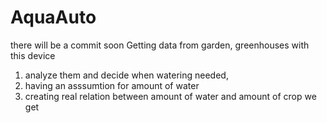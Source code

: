 # AquaAuto
there will be a  commit soon
Getting data from garden, greenhouses with this device 
1. analyze them and decide when watering needed, 
2. having an asssumtion for amount of water
3. creating real relation between amount of water and amount of crop we get

